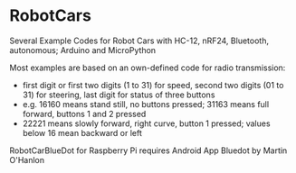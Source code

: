 # RobotCars
Several Example Codes for Robot Cars with HC-12, nRF24, Bluetooth, autonomous; Arduino and MicroPython

Most examples are based on an own-defined code for radio transmission:
- first digit or first two digits (1 to 31) for speed, second two digits (01 to 31) for steering, last digit for status of three buttons
- e.g. 16160 means stand still, no buttons pressed; 31163 means full forward, buttons 1 and 2 pressed
- 22221 means slowly forward, right curve, button 1 pressed;    values below 16 mean backward or left

RobotCarBlueDot for Raspberry Pi requires Android App Bluedot by Martin O'Hanlon
